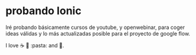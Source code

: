 # probando Ionic
Iré probando básicamente cursos de youtube, y openwebinar, para coger ideas válidas y lo más actualizadas posible para el proyecto de google flow.

I love :coffee: :pizza: :pasta: and :dancer:.
